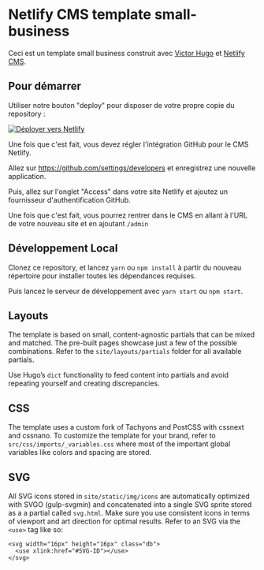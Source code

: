 # Netlify CMS template small-business

Ceci est un template small business construit avec [Victor Hugo](https://github.com/netlify/victor-hugo) et [Netlify CMS](https://github.com/netlify/netlify-cms).

## Pour démarrer

Utiliser notre bouton "deploy" pour disposer de votre propre copie du repository :

[![Déployer vers Netlify](https://www.netlify.com/img/deploy/button.svg)](https://app.netlify.com/start/deploy?repository=https://github.com/netlify-templates/kaldi-hugo-cms-template)

Une fois que c'est fait, vous devez régler l'intégration GitHub pour le CMS Netlify.

Allez sur https://github.com/settings/developers et enregistrez une nouvelle application.

Puis, allez sur l'onglet "Access" dans votre site Netlify et ajoutez un fournisseur d'authentification GitHub.

Une fois que c'est fait, vous pourrez rentrer dans le CMS en allant à l'URL de votre nouveau site et en ajoutant `/admin`

## Développement Local

Clonez ce repository, et lancez `yarn` ou `npm install` à partir du nouveau répertoire pour installer toutes les dépendances requises.

Puis lancez le serveur de développement avec `yarn start` ou `npm start`.

## Layouts

The template is based on small, content-agnostic partials that can be mixed and matched. The pre-built pages showcase just a few of the possible combinations. Refer to the `site/layouts/partials` folder for all available partials.

Use Hugo’s `dict` functionality to feed content into partials and avoid repeating yourself and creating discrepancies.

## CSS

The template uses a custom fork of Tachyons and PostCSS with cssnext and cssnano. To customize the template for your brand, refer to `src/css/imports/_variables.css` where most of the important global variables like colors and spacing are stored.

## SVG

All SVG icons stored in `site/static/img/icons` are automatically optimized with SVGO (gulp-svgmin) and concatenated into a single SVG sprite stored as a a partial called `svg.html`. Make sure you use consistent icons in terms of viewport and art direction for optimal results. Refer to an SVG via the `<use>` tag like so:

```
<svg width="16px" height="16px" class="db">
  <use xlink:href="#SVG-ID"></use>
</svg>
```
